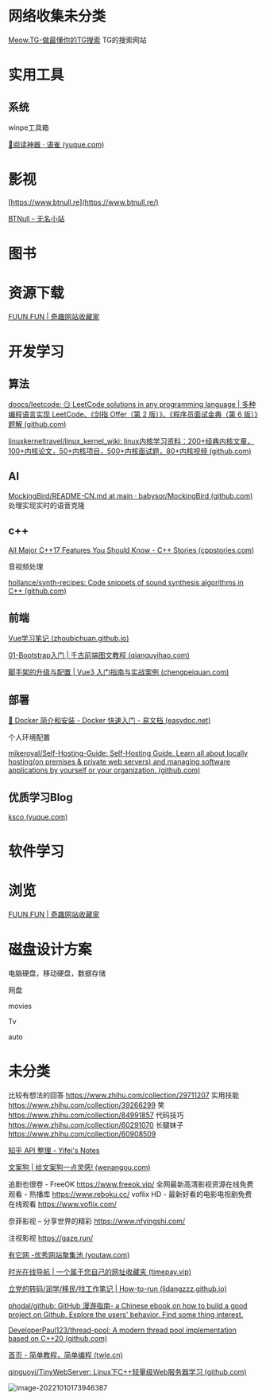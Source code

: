# 网络收集未分类



[Meow.TG-做最懂你的TG搜索](https://meow.tg/) TG的搜索网站



# 实用工具

## 系统

winpe工具箱



[📖阅读神器 · 语雀 (yuque.com)](https://www.yuque.com/eureka007/ziyuan/wdwef7)

# 影视



[https://www.btnull.re](https://www.btnull.re/)

[BTNull - 无名小站](https://www.btnull.org/)



# 图书





# 资源下载





[FUUN.FUN | 奇趣网站收藏家](https://fuun.fun/)

# 开发学习

## 算法

[doocs/leetcode: 😏 LeetCode solutions in any programming language | 多种编程语言实现 LeetCode、《剑指 Offer（第 2 版）》、《程序员面试金典（第 6 版）》题解 (github.com)](https://github.com/doocs/leetcode)



[linuxkerneltravel/linux_kernel_wiki: linux内核学习资料：200+经典内核文章，100+内核论文，50+内核项目，500+内核面试题，80+内核视频 (github.com)](https://github.com/linuxkerneltravel/linux_kernel_wiki)



## AI

[MockingBird/README-CN.md at main · babysor/MockingBird (github.com)](https://github.com/babysor/MockingBird/blob/main/README-CN.md)处理实现实时的语音克隆



## c++

[All Major C++17 Features You Should Know - C++ Stories (cppstories.com)](https://www.cppstories.com/2017/01/cpp17features/)



音视频处理

[hollance/synth-recipes: Code snippets of sound synthesis algorithms in C++ (github.com)](https://github.com/hollance/synth-recipes)



## 前端

[Vue学习笔记 (zhoubichuan.github.io)](https://zhoubichuan.github.io/web-vue/)

[01-Bootstrap入门 | 千古前端图文教程 (qianguyihao.com)](https://web.qianguyihao.com/09-移动Web开发/01-Bootstrap入门.html#bootstrap-基础模板的介绍)

[脚手架的升级与配置 | Vue3 入门指南与实战案例 (chengpeiquan.com)](https://vue3.chengpeiquan.com/upgrade.html)



## 部署

[🎉 Docker 简介和安装 - Docker 快速入门 - 易文档 (easydoc.net)](https://docker.easydoc.net/doc/81170005/cCewZWoN/lTKfePfP)

个人环境配置

[mikeroyal/Self-Hosting-Guide: Self-Hosting Guide. Learn all about locally hosting(on premises & private web servers) and managing software applications by yourself or your organization. (github.com)](https://github.com/mikeroyal/Self-Hosting-Guide)



## 优质学习Blog

[ksco (yuque.com)](https://www.yuque.com/ksco/blog/)



# 软件学习



# 浏览

[FUUN.FUN | 奇趣网站收藏家](https://fuun.fun/)



# 磁盘设计方案

电脑硬盘，移动硬盘，数据存储

网盘

movies

Tv

auto





# 未分类

比较有想法的回答
https://www.zhihu.com/collection/29711207
实用技能
https://www.zhihu.com/collection/39266299
笑
https://www.zhihu.com/collection/84991857
代码技巧
https://www.zhihu.com/collection/60291070
长腿妹子 
https://www.zhihu.com/collection/60908509

[知乎 API 整理 - Yifei's Notes](https://yifei.me/note/460)

[文案狗 | 给文案狗一点灵感! (wenangou.com)](http://www.wenangou.com/)

追剧也很卷 - FreeOK
https://www.freeok.vip/
全网最新高清影视资源在线免费观看 - 热播库
https://www.reboku.cc/
voflix HD - 最新好看的电影电视剧免费在线观看
https://www.voflix.com/

奈菲影视 – 分享世界的精彩
https://www.nfyingshi.com/

注视影视
https://gaze.run/







[有它网 -优秀网站聚集池 (youtaw.com)](https://www.youtaw.com/)

[时光在线导航 | 一个属于您自己的网址收藏夹 (timepay.vip)](https://timepay.vip/)

[立党的转码/润学/移民/找工作笔记 | How-to-run (lidangzzz.github.io)](https://lidangzzz.github.io/How-to-run/)

[phodal/github: GitHub 漫游指南- a Chinese ebook on how to build a good project on Github. Explore the users' behavior. Find some thing interest.](https://github.com/phodal/github)

[DeveloperPaul123/thread-pool: A modern thread pool implementation based on C++20 (github.com)](https://github.com/DeveloperPaul123/thread-pool)

[首页 - 简单教程，简单编程 (twle.cn)](https://www.twle.cn/)

[qinguoyi/TinyWebServer: Linux下C++轻量级Web服务器学习 (github.com)](https://github.com/qinguoyi/TinyWebServer)

![image-20221010173946387](https://cdn.jsdelivr.net/gh/smartdoublej/note-img/image-20221010173946387.png)
